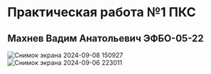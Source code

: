 # Практическая работа №1 ПКС
## Махнев Вадим Анатольевич ЭФБО-05-22
![Снимок экрана 2024-09-08 150927](https://github.com/user-attachments/assets/b70c3e5b-9a91-4729-9546-dc122ec2b57d)
![Снимок экрана 2024-09-06 223011](https://github.com/user-attachments/assets/7e544154-1f7f-4972-abaa-bda07977a788)
